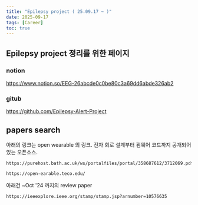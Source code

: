 ```yaml
---
title: "Epilepsy project ( 25.09.17 ~ )"
date: 2025-09-17
tags: [Career]
toc: true
---
```


## Epilepsy project 정리를 위한 페이지

### notion
 https://www.notion.so/EEG-26abcde0c0be80c3a69dd6abde326ab2

### gitub
 https://github.com/Epilepsy-Alert-Project

 ## papers search

아래의 링크는 open wearable 의 링크. 전자 회로 설계부터 펌웨어 코드까지 공개되어 있는 오픈소스.
 ```
 https://purehost.bath.ac.uk/ws/portalfiles/portal/358687612/3712069.pdf

 https://open-earable.teco.edu/
 ```

 아래건 ~Oct '24 까지의 review paper
```
https://ieeexplore.ieee.org/stamp/stamp.jsp?arnumber=10576635
```
